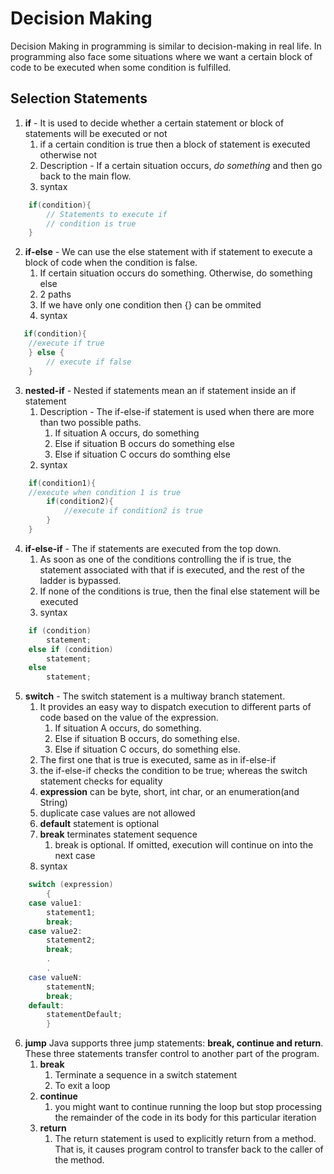 # Decision Making

Decision Making in programming is similar to decision-making in real life. In programming also face some situations where we want a certain block of code to be executed when some condition is fulfilled. 

## Selection Statements

1. **if** - It is used to decide whether a certain statement or block of statements will be executed or not
   1. if a certain condition is true then a block of statement is executed otherwise not
   2. Description - If a certain situation occurs, _do something_ and then go back to the main flow.
   3. syntax
```java
    if(condition){
        // Statements to execute if
        // condition is true
    }
```
2. **if-else** - We can use the else statement with if statement to execute a block of code when the condition is false.
   1. If certain situation occurs do something. Otherwise, do something else
   2. 2 paths
   3. If we have only one condition then {} can be ommited
   4. syntax
```java
   if(condition){
    //execute if true
    } else {
        // execute if false
    }
```
3. **nested-if** -  Nested if statements mean an if statement inside an if statement
   1. Description - The if-else-if statement is used when there are more than two possible paths.
      1. If situation A occurs, do something
      2. Else if situation B occurs do something else
      3. Else if situation C occurs do somthing else
   2. syntax
```java
    if(condition1){
    //execute when condition 1 is true
        if(condition2){
            //execute if condition2 is true
        }
    }   
```
4. **if-else-if** - The if statements are executed from the top down. 
   1. As soon as one of the conditions controlling the if is true, the statement associated with that if is executed, and the rest of the ladder is bypassed. 
   2. If none of the conditions is true, then the final else statement will be executed
   3. syntax
```java
    if (condition)
        statement;
    else if (condition)
        statement;
    else
        statement;
```
5. **switch** - The switch statement is a multiway branch statement. 
   1. It provides an easy way to dispatch execution to different parts of code based on the value of the expression.
      1. If situation A occurs, do something. 
      2. Else if situation B occurs, do something else. 
      3. Else if situation C occurs, do something else.
   2. The first one that is true is executed, same as in if-else-if
   3. the if-else-if checks the condition to be true; whereas the switch statement checks for equality
   4. **expression** can be byte, short, int char, or an enumeration(and String)
   5. duplicate case values are not allowed
   6. **default** statement is optional
   7. **break** terminates statement sequence
      1. break is optional. If omitted, execution will continue on into the next case
   8. syntax
```java
    switch (expression)
        {
    case value1:
        statement1;
        break;
    case value2:
        statement2;
        break;
        .
        .
    case valueN:
        statementN;
        break;
    default:
        statementDefault;
        }
```
6. **jump** Java supports three jump statements: **break, continue and return**. These three statements transfer control to another part of the program.
   1. **break**
      1. Terminate a sequence in a switch statement
      2. To exit a loop
   2. **continue**
      1. you might want to continue running the loop but stop processing the remainder of the code in its body for this particular iteration
   3. **return**
      1. The return statement is used to explicitly return from a method. That is, it causes program control to transfer back to the caller of the method.
